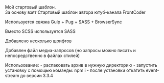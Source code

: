 Мой стартовый шаблон.  
За основу взят Стартовый шаблон автора ютуб-канала FrontCoder

Используется связка Gulp + Pug + SАSS + BrowserSync

Вместо SCSS используется SASS

Добавлено несколько шрифтов

Добавлен файл медиа-запросов (но запросы можно писать и непосредственно в файлах стилей)



Использование:
	- распаковать архив в нужную директорию
	- запустить установку с помощью команды: npm i
	- после установки откатить event-stream до версии 3.3.4
	
